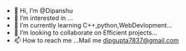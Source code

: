 - 👋 Hi, I’m @Dipanshu
- 👀 I’m interested in ...
- 🌱 I’m currently learning C++,python,WebDevlopment...
- 💞️ I’m looking to collaborate on Efficient projects...
- 📫 How to reach me ...Mail me dipgupta7837@gmail.com

<!---
Dipanshu22/Dipanshu22 is a ✨ special ✨ repository because its `README.md` (this file) appears on your GitHub profile.
You can click the Preview link to take a look at your changes.
--->
